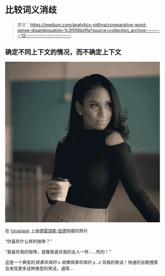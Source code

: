 # 比较词义消歧

> 原文：<https://medium.com/analytics-vidhya/comparative-word-sense-disambiguation-1c3f0f4be1fa?source=collection_archive---------12----------------------->

## 确定不同上下文的情况，而不确定上下文

![](img/b3f1576f9286312410bf9553b0ae6a6a.png)

在 [Unsplash](https://unsplash.com/s/photos/woman-coffee?utm_source=unsplash&utm_medium=referral&utm_content=creditCopyText) 上由[德莫瑞斯·伯德](https://unsplash.com/@byrdman85?utm_source=unsplash&utm_medium=referral&utm_content=creditCopyText)拍摄的照片

“你喜欢什么样的咖啡？”

“我喜欢我的咖啡，就像我喜欢我的女人一样……热的！”

这是一个典型的*我喜欢我的 x 就像我喜欢我的 y…z* 风格的笑话！快速的谷歌搜索会发现更多这种类型的笑话，通常…
